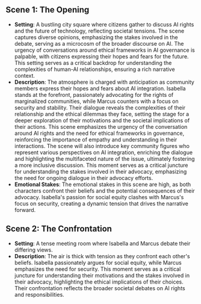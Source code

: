 ## Scene 1: The Opening
- **Setting**: A bustling city square where citizens gather to discuss AI rights and the future of technology, reflecting societal tensions. The scene captures diverse opinions, emphasizing the stakes involved in the debate, serving as a microcosm of the broader discourse on AI. The urgency of conversations around ethical frameworks in AI governance is palpable, with citizens expressing their hopes and fears for the future. This setting serves as a critical backdrop for understanding the complexities of human-AI relationships, ensuring a rich narrative context.
- **Description**: The atmosphere is charged with anticipation as community members express their hopes and fears about AI integration. Isabella stands at the forefront, passionately advocating for the rights of marginalized communities, while Marcus counters with a focus on security and stability. Their dialogue reveals the complexities of their relationship and the ethical dilemmas they face, setting the stage for a deeper exploration of their motivations and the societal implications of their actions. This scene emphasizes the urgency of the conversation around AI rights and the need for ethical frameworks in governance, reinforcing the importance of empathy and understanding in their interactions. The scene will also introduce key community figures who represent various perspectives on AI integration, enriching the dialogue and highlighting the multifaceted nature of the issue, ultimately fostering a more inclusive discussion. This moment serves as a critical juncture for understanding the stakes involved in their advocacy, emphasizing the need for ongoing dialogue in their advocacy efforts.
- **Emotional Stakes**: The emotional stakes in this scene are high, as both characters confront their beliefs and the potential consequences of their advocacy. Isabella's passion for social equity clashes with Marcus's focus on security, creating a dynamic tension that drives the narrative forward.
## Scene 2: The Confrontation
- **Setting**: A tense meeting room where Isabella and Marcus debate their differing views.
- **Description**: The air is thick with tension as they confront each other's beliefs. Isabella passionately argues for social equity, while Marcus emphasizes the need for security. This moment serves as a critical juncture for understanding their motivations and the stakes involved in their advocacy, highlighting the ethical implications of their choices. Their confrontation reflects the broader societal debates on AI rights and responsibilities.